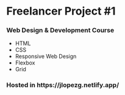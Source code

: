 # Freelancer Project #1
### Web Design & Development Course

<ul>
  <li>HTML</li>
  <li>CSS</li>
  <li>Responsive Web Design</li>
  <li>Flexbox</li>
  <li>Grid</li>
</ul>

<h3>Hosted in https://jlopezg.netlify.app/</h2>

